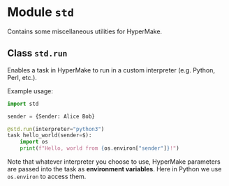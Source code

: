 # Module `std`

Contains some miscellaneous utilities for HyperMake.

## Class `std.run`

Enables a task in HyperMake to run in a custom interpreter (e.g. Python, Perl, etc.).

Example usage:
```py
import std

sender = {Sender: Alice Bob}

@std.run(interpreter="python3")
task hello_world(sender=$):
    import os
    print(f"Hello, world from {os.environ["sender"]}!")
```

Note that whatever interpreter you choose to use, HyperMake parameters are passed into the task as **environment variables**. Here in Python we use `os.environ` to access them.

